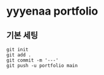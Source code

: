 # yyyenaa portfolio



## 기본 세팅
    git init
    git add .
    git commit -m '---'
    git push -u portfolio main